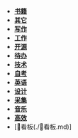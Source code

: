 - **[书籍](./书籍/📋目录.md)**
- **[其它](./其它/📋目录.md)**
- **[写作](./写作/📋目录.md)**
- **[工作](./工作/📋目录.md)**
- **[开源](./开源/📋目录.md)**
- **[待办](./待办/📋目录.md)**
- **[技术](./技术/📋目录.md)**
- **[自考](./自考/📋目录.md)**
- **[英语](./英语/📋目录.md)**
- **[设计](./设计/📋目录.md)**
- **[采集](./采集/📋目录.md)**
- **[音乐](./音乐/📋目录.md)**
- **[高效](./高效/📋目录.md)**
- [🔲看板(./🔲看板.md)]
